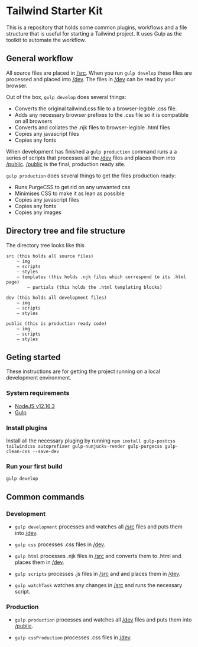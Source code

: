 # Tailwind Starter Kit
This is a repository that holds some common plugins, workflows and a file structure that is useful for starting a Tailwind project. It uses Gulp as the toolkit to automate the workflow.

## General workflow
All source files are placed in [/src](/src). When you run `gulp develop` these files are processed and placed into [/dev](/dev). The files in [/dev](/dev) can be read by your browser.

Out of the box, `gulp develop` does several things:
* Converts the original tailwind.css file to a browser-legible .css file.
* Adds any necessary browser prefixes to the .css file so it is compatible on all browsers
* Converts and collates the .njk files to browser-legible .html files
* Copies any javascript files
* Copies any fonts

When development has finished a `gulp production` command runs a a series of scripts that processes all the [/dev](/dev) files and places them into [/public](/public). [/public](/public) is the final, production ready site. 

`gulp production` does several things to get the files production ready:
* Runs PurgeCSS to get rid on any unwanted css 
* Minimises CSS to make it as lean as possible
* Copies any javascript files
* Copies any fonts
* Copies any images

## Directory tree and file structure
The directory tree looks like this
```
src (this holds all source files)
    – img
    – scripts
    – styles
    – templates (this holds .njk files which correspond to its .html page)
        – partials (this holds the .html templating blocks)
    
dev (this holds all development files)
    – img
    – scripts
    – styles
    
public (this is production ready code)
    – img
    – scripts
    – styles 
```

## Geting started
These instructions are for getting the project running on a local development environment.

### System requirements
* [NodeJS v12.16.3](https://nodejs.org)
* [Gulp](https://gulpjs.com/)

### Install plugins 
Install all the necessary pluging by running `npm install gulp-postcss tailwindcss autoprefixer gulp-nunjucks-render gulp-purgecss gulp-clean-css --save-dev`

### Run your first build
`gulp develop`

## Common commands

### Development
* `gulp development` processes and watches all [/src](/src) files and puts them into [/dev](/dev).

* `gulp css` processes .css files in [/dev](/dev).
* `gulp html` processes .njk files in [/src](/src) and converts them to .html and places them in [/dev](/dev).
* `gulp scripts` processes .js files in [/src](/src) and and places them in [/dev](/dev).
* `gulp watchTask` watches any changes in [/src](/src) and runs the necessary script.

### Production
* `gulp production` processes and watches all [/dev](/dev) files and puts them into [/public](/public).

* `gulp cssProduction` processes .css files in [/dev](/dev).
